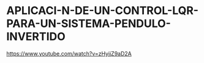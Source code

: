 # APLICACI-N-DE-UN-CONTROL-LQR-PARA-UN-SISTEMA-PENDULO-INVERTIDO
https://www.youtube.com/watch?v=zHyjjZ9aD2A
